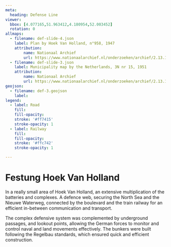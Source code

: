 ```yaml
---
meta:
  heading: Defense Line
viewer:
  bbox: [4.077165,51.963412,4.180954,52.003452]
  rotation: 0
allmaps:
  - filename: def-slide-4.json
    label: Plan by Hoek Van Holland, n°958, 1947
    attribution: 
        name: Nationaal Archief 
        url: https://www.nationaalarchief.nl/onderzoeken/archief/2.13.167/invnr/359/file/NL-HaNA_2.13.167_359_14?eadID=2.13.167&unitID=359&query=
  - filename: def-slide-3.json
    label: Municipality map by the Netherlands, 3N nr 15, 1951
    attribution:
        name: Nationaal Archief
        url: https://www.nationaalarchief.nl/onderzoeken/archief/2.13.167/invnr/277/file/NL-HaNA_2.13.167_277_10?eadID=2.13.167&unitID=277&query=
geojson:
  - filename: def-3.geojson
    label:
legend:
  - label: Road
    fill: 
    fill-opacity:
    stroke: '#ff7415'
    stroke-opacity: 1
  - label: Railway
    fill: 
    fill-opacity: 
    stroke: '#ffc742'
    stroke-opacity: 1

---
```


# Festung Hoek Van Holland

In a really small area of Hoek Van Holland, an extensive multiplication of the batteries and complexes. A defence web, securing the North Sea and the Nieuwe Waterweg, connected by the boulevard and the train railway for an efficient in-between communication and transport.

The complex defensive system was complemented by underground passages, and lookout points, allowing the German forces to monitor and control naval and land movements effectively. The bunkers were built following the Regelbau standards, which ensured quick and efficient construction.